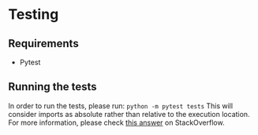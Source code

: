 # Testing
## Requirements
* Pytest

## Running the tests
In order to run the tests, please run:
`python -m pytest tests`
This will consider imports as absolute rather than relative to the execution location. For more information, please check [this answer](https://stackoverflow.com/a/48579711/6725706) on StackOverflow.